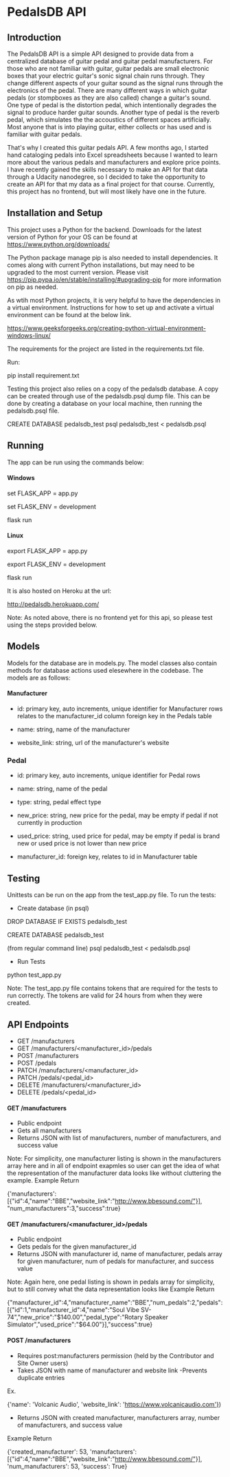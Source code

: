 # PedalsDB API

## Introduction

The PedalsDB API is a simple API designed to provide data from a centralized database of guitar pedal and guitar pedal manufacturers. For those who are not familiar with guitar, guitar pedals are small electronic boxes that your electric guitar's sonic signal chain runs through. They change different aspects of your guitar sound as the signal runs through the electronics of the pedal. There are many different ways in which guitar pedals (or stompboxes as they are also called) change a guitar's sound. One type of pedal is the distortion pedal, which intentionally degrades the signal to produce harder guitar sounds. Another type of pedal is the reverb pedal, which simulates the the accoustics of different spaces artificially. Most anyone that is into playing guitar, either collects or has used and is familiar with guitar pedals. 

That's why I created this guitar pedals API. A few months ago, I started hand cataloging pedals into Excel spreadsheets because I wanted to learn more about the various pedals and manufacturers and explore price points. I have recently gained the skills necessary to make an API for that data through a Udacity nanodegree, so I decided to take the opportunity to create an API for that my data as a final project for that course. Currently, this project has no frontend, but will most likely have one in the future.

## Installation and Setup

This project uses a Python for the backend. Downloads for the latest version of Python for your OS can be found at https://www.python.org/downloads/

The Python package manage pip is also needed to install dependencies. It comes along with current Python installations, but may need to be upgraded to the most current version. Please visit https://pip.pypa.io/en/stable/installing/#upgrading-pip for more information on pip as needed. 

As wtih most Python projects, it is very helpful to have the dependencies in a virtual environment. Instructions for how to set up and activate a virtual environment can be found at the below link.

https://www.geeksforgeeks.org/creating-python-virtual-environment-windows-linux/


The requirements for the project are listed in the requirements.txt file. 

Run:

pip install requirement.txt


Testing this project also relies on a copy of the pedalsdb database. A copy can be created through use of the pedalsdb.psql dump file. This can be done by creating a database on your local machine, then running the pedalsdb.psql file.

CREATE DATABASE pedalsdb_test
psql pedalsdb_test < pedalsdb.psql

## Running
The app can be run using the commands below:

#### Windows

set FLASK_APP = app.py

set FLASK_ENV = development

flask run


#### Linux

export FLASK_APP = app.py

export FLASK_ENV = development

flask run


It is also hosted on Heroku at the url:

http://pedalsdb.herokuapp.com/

Note: As noted above, there is no frontend yet for this api, so please test using the steps provided below. 

## Models
Models for the database are in models.py. The model classes also contain methods for database actions used elesewhere in the codebase. The models are as follows:

#### Manufacturer

- id: primary key, auto increments, unique identifier for Manufacturer rows relates to the manufacturer_id column foreign key in the Pedals table

- name: string, name of the manufacturer

- website_link: string, url of the manufacturer's website

### Pedal

- id: primary key, auto increments, unique identifier for Pedal rows

- name: string, name of the pedal

- type: string, pedal effect type

- new_price: string, new price for the pedal, may be empty if pedal if not currently in production

- used_price: string, used price for pedal, may be empty if pedal is brand new or used price is not lower than new price

- manufacturer_id: foreign key, relates to id in Manufacturer table

## Testing
Unittests can be run on the app from the test_app.py file. To run the tests:

- Create database (in psql)

DROP DATABASE IF EXISTS pedalsdb_test

CREATE DATABASE pedalsdb_test

(from regular command line)
psql pedalsdb_test < pedalsdb.psql

- Run Tests

python test_app.py

Note: The test_app.py file contains tokens that are required for the tests to run correctly. The tokens are valid for 24 hours from when they were created. 

## API Endpoints

- GET /manufacturers
- GET /manufacturers/<manufacturer_id>/pedals
- POST /manufacturers
- POST /pedals
- PATCH /manufacturers/<manufacturer_id>
- PATCH /pedals/<pedal_id>
- DELETE /manufacturers/<manufacturer_id>
- DELETE /pedals/<pedal_id>

#### GET /manufacturers
- Public endpoint
- Gets all manufacturers
- Returns JSON with list of manufacturers, number of manufacturers, and success value

Note: For simplicity, one manufacturer listing is shown in the manufacturers array here and in all of endpoint exapmles so user can get the idea of what the representation of the manufacturer data looks like without cluttering the example. 
Example Return 

{'manufacturers': [{"id":4,"name":"BBE","website_link":"http://www.bbesound.com/"}], "num_manufacturers":3,"success":true}

#### GET /manufacturers/<manufacturer_id>/pedals
- Public endpoint
- Gets pedals for the given manufacturer_id
- Returns JSON with manufacturer id, name of manufacturer, pedals array for given manufacturer, num of pedals for manufacturer, and success value

Note: Again here, one pedal listing is shown in pedals array for simplicity, but to still convey what the data representation looks like
Example Return

{"manufacturer_id":4,"manufacturer_name":"BBE","num_pedals":2,"pedals":[{"id":1,"manufacturer_id":4,"name":"Soul Vibe SV-74","new_price":"$140.00","pedal_type":"Rotary Speaker Simulator","used_price":"$64.00"}],"success":true}

#### POST /manufacturers
- Requires post:manufacturers permission (held by the Contributor and Site Owner users)
- Takes JSON with name of manufacturer and website link
-Prevents duplicate entries

Ex. 

{'name': 'Volcanic Audio', 'website_link': 'https://www.volcanicaudio.com'})

- Returns JSON with created manufacturer, manufacturers array, number of manufacturers, and success value

Example Return

{'created_manufacturer': 53, 'manufacturers': [{"id":4,"name":"BBE","website_link":"http://www.bbesound.com/"}], 'num_manufacturers': 53, 'success': True}

